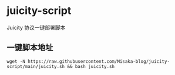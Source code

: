 # juicity-script

Juicity 协议一键部署脚本

## 一键脚本地址

```shell
wget -N https://raw.githubusercontent.com/Misaka-blog/juicity-script/main/juicity.sh && bash juicity.sh
```
